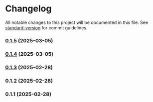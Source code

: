 # Changelog

All notable changes to this project will be documented in this file. See [standard-version](https://github.com/conventional-changelog/standard-version) for commit guidelines.

### [0.1.5](https://github.com/Shubh-81/EHRPortal/compare/v0.1.4...v0.1.5) (2025-03-05)

### [0.1.4](https://github.com/Shubh-81/EHRPortal/compare/v0.1.3...v0.1.4) (2025-03-05)

### [0.1.3](https://github.com/Shubh-81/EHRPortal/compare/v0.1.2...v0.1.3) (2025-02-28)

### 0.1.2 (2025-02-28)

### 0.1.1 (2025-02-28)
